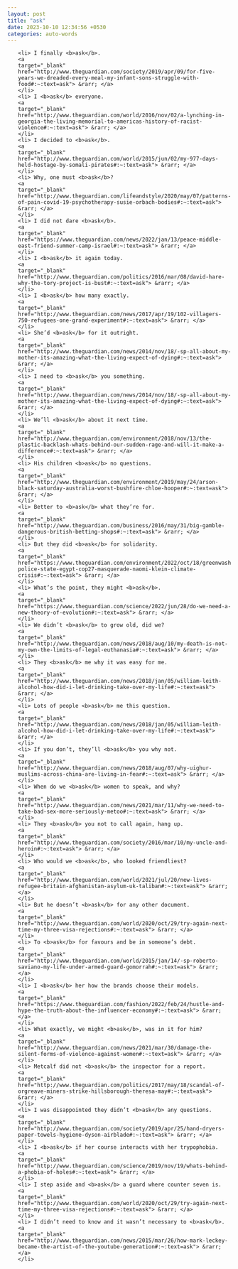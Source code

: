 ```yaml
---
layout: post
title: "ask"
date: 2023-10-10 12:34:56 +0530
categories: auto-words
---
```

<ol>

    <li> I finally <b>ask</b>.
    <a 
    target="_blank" 
    href="http://www.theguardian.com/society/2019/apr/09/for-five-years-we-dreaded-every-meal-my-infant-sons-struggle-with-food#:~:text=ask"> &rarr; </a>
    </li>
    <li> I <b>ask</b> everyone.
    <a 
    target="_blank" 
    href="http://www.theguardian.com/world/2016/nov/02/a-lynching-in-georgia-the-living-memorial-to-americas-history-of-racist-violence#:~:text=ask"> &rarr; </a>
    </li>
    <li> I decided to <b>ask</b>.
    <a 
    target="_blank" 
    href="http://www.theguardian.com/world/2015/jun/02/my-977-days-held-hostage-by-somali-pirates#:~:text=ask"> &rarr; </a>
    </li>
    <li> Why, one must <b>ask</b>?
    <a 
    target="_blank" 
    href="http://www.theguardian.com/lifeandstyle/2020/may/07/patterns-of-pain-covid-19-psychotherapy-susie-orbach-bodies#:~:text=ask"> &rarr; </a>
    </li>
    <li> I did not dare <b>ask</b>.
    <a 
    target="_blank" 
    href="https://www.theguardian.com/news/2022/jan/13/peace-middle-east-friend-summer-camp-israel#:~:text=ask"> &rarr; </a>
    </li>
    <li> I <b>ask</b> it again today.
    <a 
    target="_blank" 
    href="http://www.theguardian.com/politics/2016/mar/08/david-hare-why-the-tory-project-is-bust#:~:text=ask"> &rarr; </a>
    </li>
    <li> I <b>ask</b> how many exactly.
    <a 
    target="_blank" 
    href="http://www.theguardian.com/news/2017/apr/19/102-villagers-750-refugees-one-grand-experiment#:~:text=ask"> &rarr; </a>
    </li>
    <li> She’d <b>ask</b> for it outright.
    <a 
    target="_blank" 
    href="http://www.theguardian.com/news/2014/nov/18/-sp-all-about-my-mother-its-amazing-what-the-living-expect-of-dying#:~:text=ask"> &rarr; </a>
    </li>
    <li> I need to <b>ask</b> you something.
    <a 
    target="_blank" 
    href="http://www.theguardian.com/news/2014/nov/18/-sp-all-about-my-mother-its-amazing-what-the-living-expect-of-dying#:~:text=ask"> &rarr; </a>
    </li>
    <li> We’ll <b>ask</b> about it next time.
    <a 
    target="_blank" 
    href="http://www.theguardian.com/environment/2018/nov/13/the-plastic-backlash-whats-behind-our-sudden-rage-and-will-it-make-a-difference#:~:text=ask"> &rarr; </a>
    </li>
    <li> His children <b>ask</b> no questions.
    <a 
    target="_blank" 
    href="http://www.theguardian.com/environment/2019/may/24/arson-black-saturday-australia-worst-bushfire-chloe-hooper#:~:text=ask"> &rarr; </a>
    </li>
    <li> Better to <b>ask</b> what they’re for.
    <a 
    target="_blank" 
    href="http://www.theguardian.com/business/2016/may/31/big-gamble-dangerous-british-betting-shops#:~:text=ask"> &rarr; </a>
    </li>
    <li> But they did <b>ask</b> for solidarity.
    <a 
    target="_blank" 
    href="https://www.theguardian.com/environment/2022/oct/18/greenwashing-police-state-egypt-cop27-masquerade-naomi-klein-climate-crisis#:~:text=ask"> &rarr; </a>
    </li>
    <li> What’s the point, they might <b>ask</b>.
    <a 
    target="_blank" 
    href="https://www.theguardian.com/science/2022/jun/28/do-we-need-a-new-theory-of-evolution#:~:text=ask"> &rarr; </a>
    </li>
    <li> We didn’t <b>ask</b> to grow old, did we?
    <a 
    target="_blank" 
    href="http://www.theguardian.com/news/2018/aug/10/my-death-is-not-my-own-the-limits-of-legal-euthanasia#:~:text=ask"> &rarr; </a>
    </li>
    <li> They <b>ask</b> me why it was easy for me.
    <a 
    target="_blank" 
    href="http://www.theguardian.com/news/2018/jan/05/william-leith-alcohol-how-did-i-let-drinking-take-over-my-life#:~:text=ask"> &rarr; </a>
    </li>
    <li> Lots of people <b>ask</b> me this question.
    <a 
    target="_blank" 
    href="http://www.theguardian.com/news/2018/jan/05/william-leith-alcohol-how-did-i-let-drinking-take-over-my-life#:~:text=ask"> &rarr; </a>
    </li>
    <li> If you don’t, they’ll <b>ask</b> you why not.
    <a 
    target="_blank" 
    href="http://www.theguardian.com/news/2018/aug/07/why-uighur-muslims-across-china-are-living-in-fear#:~:text=ask"> &rarr; </a>
    </li>
    <li> When do we <b>ask</b> women to speak, and why?
    <a 
    target="_blank" 
    href="http://www.theguardian.com/news/2021/mar/11/why-we-need-to-take-bad-sex-more-seriously-metoo#:~:text=ask"> &rarr; </a>
    </li>
    <li> They <b>ask</b> you not to call again, hang up.
    <a 
    target="_blank" 
    href="http://www.theguardian.com/society/2016/mar/10/my-uncle-and-heroin#:~:text=ask"> &rarr; </a>
    </li>
    <li> Who would we <b>ask</b>, who looked friendliest?
    <a 
    target="_blank" 
    href="http://www.theguardian.com/world/2021/jul/20/new-lives-refugee-britain-afghanistan-asylum-uk-taliban#:~:text=ask"> &rarr; </a>
    </li>
    <li> But he doesn’t <b>ask</b> for any other document.
    <a 
    target="_blank" 
    href="http://www.theguardian.com/world/2020/oct/29/try-again-next-time-my-three-visa-rejections#:~:text=ask"> &rarr; </a>
    </li>
    <li> To <b>ask</b> for favours and be in someone’s debt.
    <a 
    target="_blank" 
    href="http://www.theguardian.com/world/2015/jan/14/-sp-roberto-saviano-my-life-under-armed-guard-gomorrah#:~:text=ask"> &rarr; </a>
    </li>
    <li> I <b>ask</b> her how the brands choose their models.
    <a 
    target="_blank" 
    href="https://www.theguardian.com/fashion/2022/feb/24/hustle-and-hype-the-truth-about-the-influencer-economy#:~:text=ask"> &rarr; </a>
    </li>
    <li> What exactly, we might <b>ask</b>, was in it for him?
    <a 
    target="_blank" 
    href="http://www.theguardian.com/news/2021/mar/30/damage-the-silent-forms-of-violence-against-women#:~:text=ask"> &rarr; </a>
    </li>
    <li> Metcalf did not <b>ask</b> the inspector for a report.
    <a 
    target="_blank" 
    href="http://www.theguardian.com/politics/2017/may/18/scandal-of-orgreave-miners-strike-hillsborough-theresa-may#:~:text=ask"> &rarr; </a>
    </li>
    <li> I was disappointed they didn’t <b>ask</b> any questions.
    <a 
    target="_blank" 
    href="http://www.theguardian.com/society/2019/apr/25/hand-dryers-paper-towels-hygiene-dyson-airblade#:~:text=ask"> &rarr; </a>
    </li>
    <li> I <b>ask</b> if her course interacts with her trypophobia.
    <a 
    target="_blank" 
    href="http://www.theguardian.com/science/2019/nov/19/whats-behind-a-phobia-of-holes#:~:text=ask"> &rarr; </a>
    </li>
    <li> I step aside and <b>ask</b> a guard where counter seven is.
    <a 
    target="_blank" 
    href="http://www.theguardian.com/world/2020/oct/29/try-again-next-time-my-three-visa-rejections#:~:text=ask"> &rarr; </a>
    </li>
    <li> I didn’t need to know and it wasn’t necessary to <b>ask</b>.
    <a 
    target="_blank" 
    href="http://www.theguardian.com/news/2015/mar/26/how-mark-leckey-became-the-artist-of-the-youtube-generation#:~:text=ask"> &rarr; </a>
    </li>